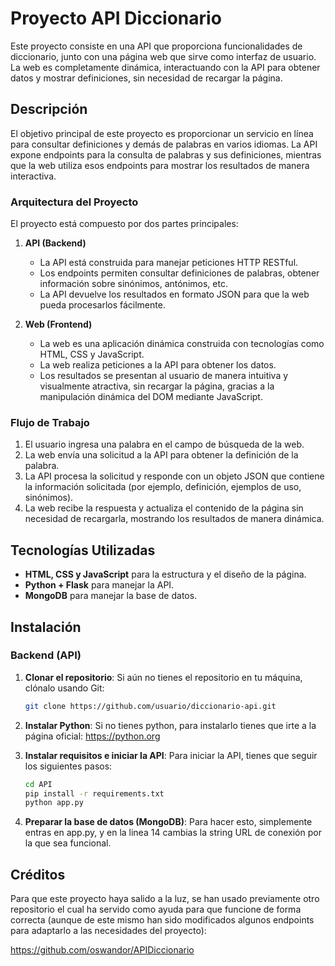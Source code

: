 # Proyecto API Diccionario

Este proyecto consiste en una API que proporciona funcionalidades de diccionario, junto con una página web que sirve como interfaz de usuario. La web es completamente dinámica, interactuando con la API para obtener datos y mostrar definiciones, sin necesidad de recargar la página.

## Descripción

El objetivo principal de este proyecto es proporcionar un servicio en línea para consultar definiciones y demás de palabras en varios idiomas. La API expone endpoints para la consulta de palabras y sus definiciones, mientras que la web utiliza esos endpoints para mostrar los resultados de manera interactiva.

### Arquitectura del Proyecto

El proyecto está compuesto por dos partes principales:

1. **API (Backend)**
   - La API está construida para manejar peticiones HTTP RESTful.
   - Los endpoints permiten consultar definiciones de palabras, obtener información sobre sinónimos, antónimos, etc.
   - La API devuelve los resultados en formato JSON para que la web pueda procesarlos fácilmente.
   
2. **Web (Frontend)**
   - La web es una aplicación dinámica construida con tecnologías como HTML, CSS y JavaScript.
   - La web realiza peticiones a la API para obtener los datos.
   - Los resultados se presentan al usuario de manera intuitiva y visualmente atractiva, sin recargar la página, gracias a la manipulación dinámica del DOM mediante JavaScript.

### Flujo de Trabajo

1. El usuario ingresa una palabra en el campo de búsqueda de la web.
2. La web envía una solicitud a la API para obtener la definición de la palabra.
3. La API procesa la solicitud y responde con un objeto JSON que contiene la información solicitada (por ejemplo, definición, ejemplos de uso, sinónimos).
4. La web recibe la respuesta y actualiza el contenido de la página sin necesidad de recargarla, mostrando los resultados de manera dinámica.

## Tecnologías Utilizadas
  
- **HTML, CSS y JavaScript** para la estructura y el diseño de la página.
- **Python + Flask** para manejar la API.
- **MongoDB** para manejar la base de datos.

## Instalación

### Backend (API)

1. **Clonar el repositorio**:
    Si aún no tienes el repositorio en tu máquina, clónalo usando Git:
    ```bash
    git clone https://github.com/usuario/diccionario-api.git
    ```

2. **Instalar Python**:
    Si no tienes python, para instalarlo tienes que irte a la página oficial:
    https://python.org

3. **Instalar requisitos e iniciar la API**:
    Para iniciar la API, tienes que seguir los siguientes pasos:
    ```bash
    cd API
    pip install -r requirements.txt
    python app.py
    ```

4. **Preparar la base de datos (MongoDB)**:
    Para hacer esto, simplemente entras en app.py, y en la linea 14 cambias la string URL de conexión por la que sea funcional.

## Créditos

Para que este proyecto haya salido a la luz, se han usado previamente otro repositorio el cual ha servido como ayuda para que funcione de forma correcta (aunque de este mismo han sido modificados algunos endpoints para adaptarlo a las necesidades del proyecto):

https://github.com/oswandor/APIDiccionario


